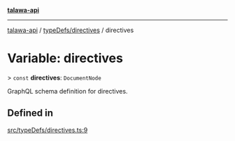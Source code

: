 [**talawa-api**](../../../README.md)

***

[talawa-api](../../../modules.md) / [typeDefs/directives](../README.md) / directives

# Variable: directives

\> `const` **directives**: `DocumentNode`

GraphQL schema definition for directives.

## Defined in

[src/typeDefs/directives.ts:9](https://github.com/PalisadoesFoundation/talawa-api/blob/3a5276aff43f5de4f7fab3ec9683a420dcdc7a06/src/typeDefs/directives.ts#L9)
